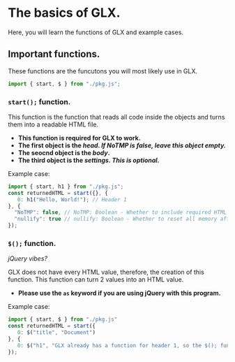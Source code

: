 # The basics of GLX.
Here, you will learn the functions of GLX and example cases.
## Important functions.
These functions are the funcutons you will most likely use in GLX.
```js
import { start, $ } from "./pkg.js";
```

### `start();` function.
This function is the function that reads all code inside the objects and turns them into a readable HTML file.
- **This function is required for GLX to work.**
- **The first object is the *head*. *If NoTMP is false, leave this object empty.***
- **The seocnd object is the *body*.**
- **The third object is the *settings*. *This is optional.***

Example case:
```js
import { start, h1 } from "./pkg.js";
const returnedHTML = start({}, {
   0: h1("Hello, World!"); // Header 1
}, {
  "NoTMP": false, // NoTMP: Boolean - Whether to include required HTML code. Typically used in for loops. Default is false.
  "nullify": true // nullify: Boolean - Whether to reset all memory after execution of function. Default is true.
});
```

### `$();` function.
*jQuery vibes?*

GLX does not have every HTML value, therefore, the creation of this function. This function can turn 2 values into an HTML value.
- **Please use the ```as``` keyword if you are using jQuery with this program.**

Example case:
```js
import { start, $ } from "./pkg.js"
const returnedHTML = start({
   0: $("title", "Document")
}, {
   0: $("h1", "GLX already has a function for header 1, so the $(); function here isn't needed.")
});
```
